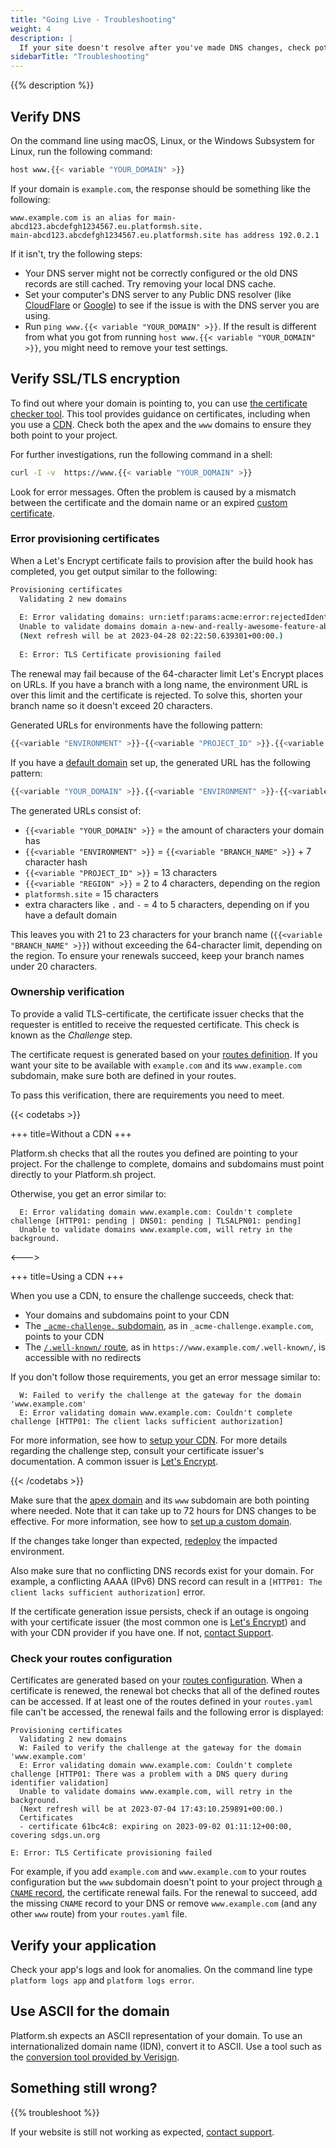 ```yaml
---
title: "Going Live - Troubleshooting"
weight: 4
description: |
  If your site doesn't resolve after you've made DNS changes, check potential solutions to common issues.
sidebarTitle: "Troubleshooting"
---
```


{{% description %}}

## Verify DNS

On the command line using macOS, Linux, or the Windows Subsystem for Linux, run the following command:

```bash
host www.{{< variable "YOUR_DOMAIN" >}}
```

If your domain is `example.com`, the response should be something like the following:

```text
www.example.com is an alias for main-abcd123.abcdefgh1234567.eu.platformsh.site.
main-abcd123.abcdefgh1234567.eu.platformsh.site has address 192.0.2.1
```

If it isn't, try the following steps:

- Your DNS server might not be correctly configured or the old DNS records are still cached.
  Try removing your local DNS cache.
- Set your computer's DNS server to any Public DNS resolver (like [CloudFlare](https://developers.cloudflare.com/1.1.1.1/) or [Google](https://developers.google.com/speed/public-dns/docs/using))
  to see if the issue is with the DNS server you are using.
- Run `ping www.{{< variable "YOUR_DOMAIN" >}}`.
  If the result is different from what you got from running `host www.{{< variable "YOUR_DOMAIN" >}}`,
  you might need to remove your test settings.

## Verify SSL/TLS encryption

To find out where your domain is pointing to,
you can use [the certificate checker tool](https://certcheck.pltfrm.sh/).
This tool provides guidance on certificates,
including when you use a [CDN](./cdn/_index.md).
Check both the apex and the `www` domains to ensure they both point to your project.

For further investigations, run the following command in a shell:

```bash
curl -I -v  https://www.{{< variable "YOUR_DOMAIN" >}}
```

Look for error messages.
Often the problem is caused by a mismatch between the certificate and the domain name or an expired [custom certificate](steps/tls.md).

### Error provisioning certificates

When a Let's Encrypt certificate fails to provision after the build hook has completed,
you get output similar to the following:

```bash
Provisioning certificates
  Validating 2 new domains
  
  E: Error validating domains: urn:ietf:params:acme:error:rejectedIdentifier :: The server will not issue certificates for the identifier :: NewOrder request did not include a SAN short enough to fit in CN
  Unable to validate domains domain a-new-and-really-awesome-feature-abc1234-defghijk56789.eu3.platformsh.site, www.domain a-new-and-really-awesome-feature-abc1234-defghijk56789.eu3.platformsh.site, will retry in the background.
  (Next refresh will be at 2023-04-28 02:22:50.639301+00:00.)
  
  E: Error: TLS Certificate provisioning failed
 ```

The renewal may fail because of the 64-character limit Let's Encrypt places on URLs.
If you have a branch with a long name, the environment URL is over this limit and the certificate is rejected.
To solve this, shorten your branch name so it doesn't exceed 20 characters.

Generated URLs for environments have the following pattern:

```bash
{{<variable "ENVIRONMENT" >}}-{{<variable "PROJECT_ID" >}}.{{<variable "REGION" >}}.platformsh.site
```

If you have a [default domain](../define-routes/_index.md#default) set up, the generated URL has the following pattern:

```bash
{{<variable "YOUR_DOMAIN" >}}.{{<variable "ENVIRONMENT" >}}-{{<variable "PROJECT_ID" >}}.{{<variable "REGION" >}}.platformsh.site
```

The generated URLs consist of:

- `{{<variable "YOUR_DOMAIN" >}}` = the amount of characters your domain has
- `{{<variable "ENVIRONMENT" >}}` = `{{<variable "BRANCH_NAME" >}}` + 7 character hash
- `{{<variable "PROJECT_ID" >}}` = 13 characters
- `{{<variable "REGION" >}}` = 2 to 4 characters, depending on the region
- `platformsh.site` = 15 characters
- extra characters like `.` and `-` = 4 to 5 characters, depending on if you have a default domain

This leaves you with 21 to 23 characters for your branch name (`{{<variable "BRANCH_NAME" >}}`) without exceeding the 64-character limit,
depending on the region.
To ensure your renewals succeed, 
keep your branch names under 20 characters.

### Ownership verification

To provide a valid TLS-certificate,
the certificate issuer checks that the requester is entitled to receive the requested certificate.
This check is known as the _Challenge_ step.

The certificate request is generated based on your [routes definition](../define-routes/_index.md).
If you want your site to be available with `example.com` and its `www.example.com` subdomain, make sure both are defined in your routes.

To pass this verification, there are requirements you need to meet.

{{< codetabs >}}

+++
title=Without a CDN
+++

Platform.sh checks that all the routes you defined are pointing to your project.
For the challenge to complete,
domains and subdomains must point directly to your Platform.sh project.

Otherwise, you get an error similar to:

```text
  E: Error validating domain www.example.com: Couldn't complete challenge [HTTP01: pending | DNS01: pending | TLSALPN01: pending]
  Unable to validate domains www.example.com, will retry in the background.
```

<--->

+++
title=Using a CDN
+++

When you use a CDN, to ensure the challenge succeeds, check that:

- Your domains and subdomains point to your CDN
- The [`_acme-challenge.` subdomain](https://www.rfc-editor.org/rfc/rfc8555#section-8.4),
  as in `_acme-challenge.example.com`, points to your CDN
- The [`/.well-known/` route](https://www.rfc-editor.org/rfc/rfc8555#section-8.3),
  as in `https://www.example.com/.well-known/`, is accessible with no redirects

If you don't follow those requirements, you get an error message similar to:

``` text
  W: Failed to verify the challenge at the gateway for the domain 'www.example.com'
  E: Error validating domain www.example.com: Couldn't complete challenge [HTTP01: The client lacks sufficient authorization]
```

For more information, see how to [setup your CDN](../domains/cdn/_index.md).
For more details regarding the challenge step, consult your certificate issuer's documentation.
A common issuer is [Let's Encrypt](https://letsencrypt.org/docs/challenge-types/).

{{< /codetabs >}}

Make sure that the [apex domain](../other/glossary.md#apex-domain) and its `www` subdomain are both pointing where needed.
Note that it can take up to 72 hours for DNS changes to be effective.
For more information, see how to [set up a custom domain](../domains/steps/_index.md).

If the changes take longer than expected,
[redeploy](../development/troubleshoot.md#force-a-redeploy) the impacted environment.

Also make sure that no conflicting DNS records exist for your domain.
For example, a conflicting AAAA (IPv6) DNS record can result in a `[HTTP01: The client lacks sufficient authorization]` error.

If the certificate generation issue persists,
check if an outage is ongoing with your certificate issuer (the most common one is [Let's Encrypt](https://letsencrypt.status.io/))
and with your CDN provider if you have one.
If not, [contact Support](../overview/get-support.md).

### Check your routes configuration

Certificates are generated based on your [routes configuration](https://docs.platform.sh/define-routes.html).
When a certificate is renewed, the renewal bot checks that all of the defined routes can be accessed.
If at least one of the routes defined in your `routes.yaml` file can't be accessed,
the renewal fails and the following error is displayed:

```
Provisioning certificates
  Validating 2 new domains
  W: Failed to verify the challenge at the gateway for the domain 'www.example.com'
  E: Error validating domain www.example.com: Couldn't complete challenge [HTTP01: There was a problem with a DNS query during identifier validation]
  Unable to validate domains www.example.com, will retry in the background.
  (Next refresh will be at 2023-07-04 17:43:10.259891+00:00.)
  Certificates
  - certificate 61bc4c8: expiring on 2023-09-02 01:11:12+00:00, covering sdgs.un.org

E: Error: TLS Certificate provisioning failed
```

For example, if you add `example.com` and `www.example.com` to your routes configuration
but the `www` subdomain doesn't point to your project through [a `CNAME` record](./steps/dns.md#cname-records),
the certificate renewal fails.
For the renewal to succeed, add the missing `CNAME` record to your DNS
or remove `www.example.com` (and any other `www` route) from your `routes.yaml` file.

## Verify your application

Check your app's logs and look for anomalies.
On the command line type `platform logs app` and `platform logs error`.

## Use ASCII for the domain

Platform.sh expects an ASCII representation of your domain.
To use an internationalized domain name (IDN), convert it to ASCII.
Use a tool such as the [conversion tool provided by Verisign](https://www.verisign.com/en_US/channel-resources/domain-registry-products/idn/idn-conversion-tool/index.xhtml).

## Something still wrong?

{{% troubleshoot %}}

If your website is still not working as expected, [contact support](../overview/get-support.md).
